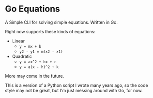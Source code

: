 # Go Equations

A Simple CLI for solving simple equations. Written in Go.

Right now supports these kinds of equations:

- Linear
  - `y = mx + b`
  - `y2 - y1 = m(x2 - x1)`
- Quadratic
  - `y = ax^2 + bx + c`
  - `y = a(x - h)^2 + k`

More may come in the future.

This is a version of a Python script I wrote many years ago, so the code style may not be great, 
but I'm just messing around with Go, for now.
